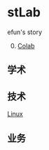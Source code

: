 # stLab
efun's story

0. [Colab](https://colab.research.google.com/notebooks/intro.ipynb)
## 学术
## 技术
[Linux](https://github.com/qinyunkone/Linux)
## 业务
